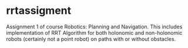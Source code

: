 # rrtassigment

Assignment 1 of course Robotics: Planning and Navigation. This includes implementation of RRT Algorithm for both holonomic and non-holonomic robots (certainly not a point robot) on paths with or without obstacles.
